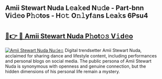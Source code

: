 ## Amii Stewart Nuda L𝚎a𝚔ed N𝚞𝚍e - Part-bnn Vi𝚍𝚎o P𝚑𝚘tos - H𝚘𝚝 O𝚗𝚕yf𝚊ns L𝚎a𝚔s 6Psu4

# <h2><a href="http://kfe38ry.oniu.top/?m=Amii+Stewart+Nuda">🔗👉 🔴 Amii Stewart Nuda P𝚑ot𝚘𝚜 V𝚒d𝚎o</a></h2>

[![Amii Stewart Nuda Nu𝚍e𝚜](https://i.imgur.com/0qMVB7G.gif)](http://kfe38ry.oniu.top/?m=Amii+Stewart+Nuda)
Digital trendsetter Amii Stewart Nuda, acclaimed for sharing dance and lifestyle content, including performances and personal blogs on social media. The public persona of Amii Stewart Nuda is synonymous with openness and genuine connection, but the hidden dimensions of his personal life remain a mystery.  
